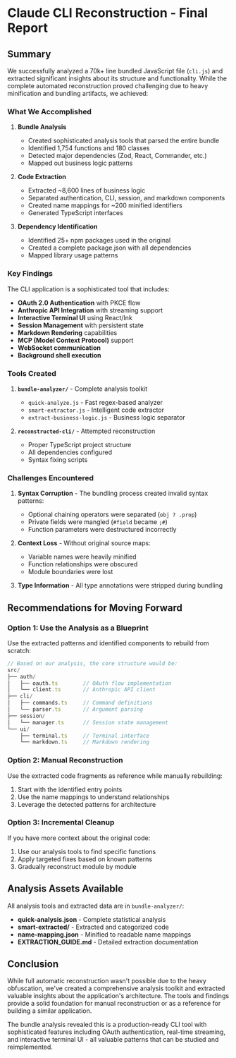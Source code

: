 # Claude CLI Reconstruction - Final Report

## Summary

We successfully analyzed a 70k+ line bundled JavaScript file (`cli.js`) and extracted significant insights about its structure and functionality. While the complete automated reconstruction proved challenging due to heavy minification and bundling artifacts, we achieved:

### What We Accomplished

1. **Bundle Analysis**
   - Created sophisticated analysis tools that parsed the entire bundle
   - Identified 1,754 functions and 180 classes
   - Detected major dependencies (Zod, React, Commander, etc.)
   - Mapped out business logic patterns

2. **Code Extraction**
   - Extracted ~8,600 lines of business logic
   - Separated authentication, CLI, session, and markdown components
   - Created name mappings for ~200 minified identifiers
   - Generated TypeScript interfaces

3. **Dependency Identification**
   - Identified 25+ npm packages used in the original
   - Created a complete package.json with all dependencies
   - Mapped library usage patterns

### Key Findings

The CLI application is a sophisticated tool that includes:

- **OAuth 2.0 Authentication** with PKCE flow
- **Anthropic API Integration** with streaming support
- **Interactive Terminal UI** using React/Ink
- **Session Management** with persistent state
- **Markdown Rendering** capabilities
- **MCP (Model Context Protocol)** support
- **WebSocket communication**
- **Background shell execution**

### Tools Created

1. **`bundle-analyzer/`** - Complete analysis toolkit
   - `quick-analyze.js` - Fast regex-based analyzer
   - `smart-extractor.js` - Intelligent code extractor
   - `extract-business-logic.js` - Business logic separator

2. **`reconstructed-cli/`** - Attempted reconstruction
   - Proper TypeScript project structure
   - All dependencies configured
   - Syntax fixing scripts

### Challenges Encountered

1. **Syntax Corruption** - The bundling process created invalid syntax patterns:
   - Optional chaining operators were separated (`obj ? .prop`)
   - Private fields were mangled (`#field` became `;#`)
   - Function parameters were destructured incorrectly

2. **Context Loss** - Without original source maps:
   - Variable names were heavily minified
   - Function relationships were obscured
   - Module boundaries were lost

3. **Type Information** - All type annotations were stripped during bundling

## Recommendations for Moving Forward

### Option 1: Use the Analysis as a Blueprint

Use the extracted patterns and identified components to rebuild from scratch:

```typescript
// Based on our analysis, the core structure would be:
src/
├── auth/
│   ├── oauth.ts        // OAuth flow implementation
│   └── client.ts       // Anthropic API client
├── cli/
│   ├── commands.ts     // Command definitions
│   └── parser.ts       // Argument parsing
├── session/
│   └── manager.ts      // Session state management
└── ui/
    ├── terminal.ts     // Terminal interface
    └── markdown.ts     // Markdown rendering
```

### Option 2: Manual Reconstruction

Use the extracted code fragments as reference while manually rebuilding:

1. Start with the identified entry points
2. Use the name mappings to understand relationships
3. Leverage the detected patterns for architecture

### Option 3: Incremental Cleanup

If you have more context about the original code:

1. Use our analysis tools to find specific functions
2. Apply targeted fixes based on known patterns
3. Gradually reconstruct module by module

## Analysis Assets Available

All analysis tools and extracted data are in `bundle-analyzer/`:

- **quick-analysis.json** - Complete statistical analysis
- **smart-extracted/** - Extracted and categorized code
- **name-mapping.json** - Minified to readable name mappings
- **EXTRACTION_GUIDE.md** - Detailed extraction documentation

## Conclusion

While full automatic reconstruction wasn't possible due to the heavy obfuscation, we've created a comprehensive analysis toolkit and extracted valuable insights about the application's architecture. The tools and findings provide a solid foundation for manual reconstruction or as a reference for building a similar application.

The bundle analysis revealed this is a production-ready CLI tool with sophisticated features including OAuth authentication, real-time streaming, and interactive terminal UI - all valuable patterns that can be studied and reimplemented. 